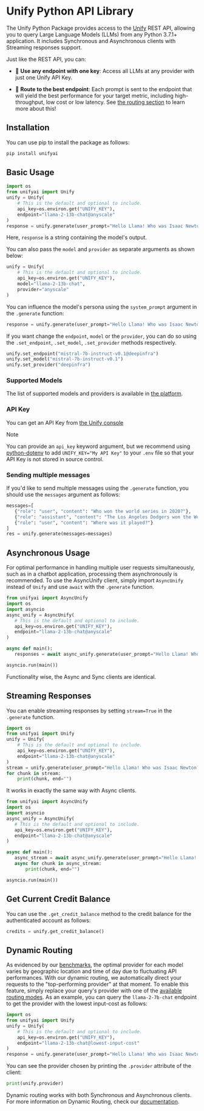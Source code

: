 # Unify Python API Library
The Unify Python Package provides access to the [Unify](https://unify.ai) REST API, allowing you to query Large Language Models (LLMs)
from any Python 3.7.1+ application.
It includes Synchronous and Asynchronous clients with Streaming responses support.

Just like the REST API, you can:

- 🔑 **Use any endpoint with one key**: Access all LLMs at any provider with just one Unify API Key.


- 🚀 **Route to the best endpoint**: Each prompt is sent to the endpoint that will yield the best
  performance for your target metric, including high-throughput, low cost or low latency. See
  [the routing section](#dynamic-routing) to learn more about this!

## Installation
You can use pip to install the package as follows:
```bash
pip install unifyai
```

## Basic Usage
```python
import os
from unifyai import Unify
unify = Unify(
    # This is the default and optional to include.
    api_key=os.environ.get("UNIFY_KEY"),
    endpoint="llama-2-13b-chat@anyscale"
)
response = unify.generate(user_prompt="Hello Llama! Who was Isaac Newton?")
```

Here, `response` is a string containing the model's output.

You can also pass the `model` and `provider` as separate arguments as shown below:
```python
unify = Unify(
    # This is the default and optional to include.
    api_key=os.environ.get("UNIFY_KEY"),
    model="llama-2-13b-chat",
    provider="anyscale"
)
```

You can influence the model's persona using the `system_prompt` argument in the `.generate` function:

```python
response = unify.generate(user_prompt="Hello Llama! Who was Isaac Newton?", system_prompt="You should always talk in rhymes")
```

If you want change the `endpoint`, `model` or the `provider`, you can do so using the `.set_endpoint`, `.set_model`, `.set_provider` methods respectively.

```python
unify.set_endpoint("mistral-7b-instruct-v0.1@deepinfra")
unify.set_model("mistral-7b-instruct-v0.1")
unify.set_provider("deepinfra")
```

### Supported Models
The list of supported models and providers is available in [the platform](https://unify.ai/hub).

### API Key
You can get an API Key from [the Unify console](https://console.unify.ai/)

> [!NOTE]
> You can provide an `api_key` keyword argument, but
> we recommend using [python-dotenv](https://pypi.org/project/python-dotenv/)
> to add `UNIFY_KEY="My API Key"` to your `.env` file
> so that your API Key is not stored in source control.

### Sending multiple messages

If you'd like to send multiple messages using the `.generate` function, you should use the `messages` argument as follows:

 ```python
 messages=[
    {"role": "user", "content": "Who won the world series in 2020?"},
    {"role": "assistant", "content": "The Los Angeles Dodgers won the World Series in 2020."},
    {"role": "user", "content": "Where was it played?"}
]
res = unify.generate(messages=messages)
 ```


## Asynchronous Usage
For optimal performance in handling multiple user requests simultaneously, such as in a chatbot application, processing them asynchronously is recommended.
To use the AsyncUnify client, simply import `AsyncUnify` instead
 of `Unify` and use `await` with the `.generate` function.

 ```python
from unifyai import AsyncUnify
import os
import asyncio
async_unify = AsyncUnify(
    # This is the default and optional to include.
    api_key=os.environ.get("UNIFY_KEY"),
    endpoint="llama-2-13b-chat@anyscale"
)

async def main():
    responses = await async_unify.generate(user_prompt="Hello Llama! Who was Isaac Newton?")

asyncio.run(main())
```

Functionality wise, the Async and Sync clients are identical.

## Streaming Responses
You can enable streaming responses by setting `stream=True` in the `.generate` function.

```python
import os
from unifyai import Unify
unify = Unify(
    # This is the default and optional to include.
    api_key=os.environ.get("UNIFY_KEY"),
    endpoint="llama-2-13b-chat@anyscale"
)
stream = unify.generate(user_prompt="Hello Llama! Who was Isaac Newton?")
for chunk in stream:
    print(chunk, end="")
```

It works in exactly the same way with Async clients.

 ```python
from unifyai import AsyncUnify
import os
import asyncio
async_unify = AsyncUnify(
    # This is the default and optional to include.
    api_key=os.environ.get("UNIFY_KEY"),
    endpoint="llama-2-13b-chat@anyscale"
)

async def main():
    async_stream = await async_unify.generate(user_prompt="Hello Llama! Who was Isaac Newton?")
    async for chunk in async_stream:
        print(chunk, end="")

asyncio.run(main())
```

## Get Current Credit Balance
You can use the `.get_credit_balance` method to the credit balance for the authenticated account as follows:
```python
credits = unify.get_credit_balance()
```

## Dynamic Routing
As evidenced by our [benchmarks](https://unify.ai/hub), the optimal provider for each model varies by geographic location and time of day due to fluctuating API performances. With our dynamic routing, we automatically direct your requests to the "top-performing provider" at that moment. To enable this feature, simply replace your query's provider with one of the [available routing modes](https://unify.ai/docs/hub/concepts/runtime_routing.html#available-modes). As an example, you can query the `llama-2-7b-chat` endpoint to get the provider with the lowest input-cost as follows:

```python
import os
from unifyai import Unify
unify = Unify(
    # This is the default and optional to include.
    api_key=os.environ.get("UNIFY_KEY"),
    endpoint="llama-2-13b-chat@lowest-input-cost"
)
response = unify.generate(user_prompt="Hello Llama! Who was Isaac Newton?")
```
You can see the provider chosen by printing the `.provider` attribute of the client:

```python
print(unify.provider)
```

Dynamic routing works with both Synchronous and Asynchronous clients. For more information on Dynamic Routing, check our [documentation](https://unify.ai/docs/hub/concepts/runtime_routing.html#dynamic-routing).

